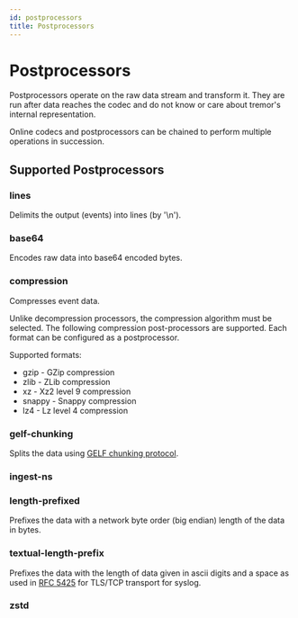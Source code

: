 ```yaml
---
id: postprocessors
title: Postprocessors
---
```


# Postprocessors

Postprocessors operate on the raw data stream and transform it. They are run after data reaches the codec and do not know or care about tremor's internal representation.

Online codecs and postprocessors can be chained to perform multiple operations in succession.

## Supported Postprocessors

### lines

Delimits the output (events) into lines (by '\n').

### base64

Encodes raw data into base64 encoded bytes.

### compression

Compresses event data.

Unlike decompression processors, the compression algorithm must be selected. The following compression post-processors are supported. Each format can be configured as a postprocessor.

Supported formats:

- gzip - GZip compression
- zlib - ZLib compression
- xz - Xz2 level 9 compression
- snappy - Snappy compression
- lz4 - Lz level 4 compression

### gelf-chunking

Splits the data using [GELF chunking protocol](https://docs.graylog.org/en/3.0/pages/gelf.html#chunking).

### ingest-ns

### length-prefixed

Prefixes the data with a network byte order (big endian) length of the data in bytes.

### textual-length-prefix

Prefixes the data with the length of data given in ascii digits and a space as used in [RFC 5425](https://tools.ietf.org/html/rfc5425#section-4.3) for TLS/TCP transport for syslog.

### zstd
 
